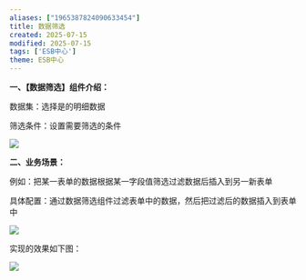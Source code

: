 ```yaml
---
aliases: ["1965387824090633454"]
title: 数据筛选
created: 2025-07-15
modified: 2025-07-15
tags: ['ESB中心']
theme: ESB中心
---
```


**一、【数据筛选】组件介绍：**

数据集：选择是的明细数据

筛选条件：设置需要筛选的条件

![](95e891c70a8ad608d5bd54a1774615b1.jpg)

**二、业务场景：**

例如：把某一表单的数据根据某一字段值筛选过滤数据后插入到另一新表单

具体配置：通过数据筛选组件过滤表单中的数据，然后把过滤后的数据插入到表单中

![](b38c6c293e86e02205c662f929bdabe5.jpg)

实现的效果如下图：

![](e4d758ccd28a3645f5832122910fa65c.jpg)